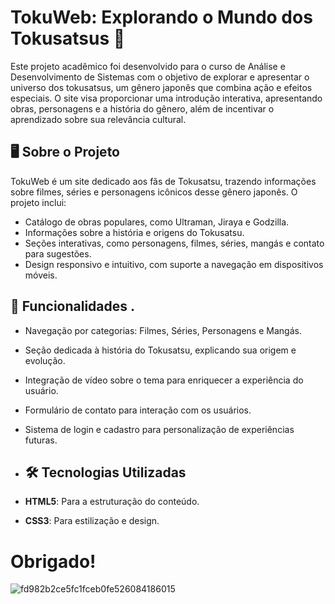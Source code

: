 
# TokuWeb: Explorando o Mundo dos Tokusatsus 🤖

Este projeto acadêmico foi desenvolvido para o curso de Análise e Desenvolvimento de Sistemas  com o objetivo de explorar e apresentar o universo dos tokusatsus, um gênero japonês que combina ação e efeitos especiais. O site visa proporcionar uma introdução interativa, apresentando obras, personagens e a história do gênero, além de incentivar o aprendizado sobre sua relevância cultural.

## 🖥️ Sobre o Projeto
TokuWeb é um site dedicado aos fãs de Tokusatsu, trazendo informações sobre filmes, séries e personagens icônicos desse gênero japonês. O projeto inclui:

- Catálogo de obras populares, como Ultraman, Jiraya e Godzilla.
- Informações sobre a história e origens do Tokusatsu.
- Seções interativas, como personagens, filmes, séries, mangás e contato para sugestões.
- Design responsivo e intuitivo, com suporte a navegação em dispositivos móveis.

## 🚀 Funcionalidades .

- Navegação por categorias: Filmes, Séries, Personagens e Mangás.
- Seção dedicada à história do Tokusatsu, explicando sua origem e evolução.
- Integração de vídeo sobre o tema para enriquecer a experiência do usuário.
- Formulário de contato para interação com os usuários.
- Sistema de login e cadastro para personalização de experiências futuras.

- ## 🛠️ Tecnologias Utilizadas

- **HTML5**: Para a estruturação do conteúdo.
- **CSS3**: Para estilização e design.

# Obrigado!
  
  ![fd982b2ce5fc1fceb0fe526084186015](https://github.com/user-attachments/assets/f56781b6-19b1-435a-a0b1-5a98e6221471)
